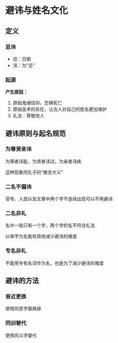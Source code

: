 # 避讳与姓名文化

## 定义

### 忌讳

- 忌：日期
- 讳：为“忌”

### 起源

**产生原因：**

1. 原始鬼魂信仰，恐惧死亡
2. 原始巫术的存在，让古人对自己的姓名更加保护
3. 礼法：尊敬他人

## 避讳原则与起名规范

### 为尊贤亲讳

为尊者讳耻，为贤者讳过，为亲者讳疾

这种现象同孔子的“微言大义”

### 二名不偏讳

官号、人民以及文章中两个字不连续出现可以不用避讳

### 二名非礼

名中一般只有一个字，两个字的名不符合礼法

以单字为名能有效地减少避讳的难度

### 专名非礼

不能用专有名词作为名，也是为了减少避讳的难度

## 避讳的方法

### 音近更换

使用同音字替换掉

### 同训替代

使用同义字替代
